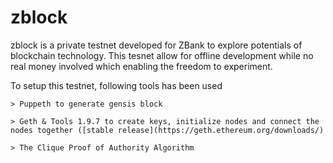 # zblock

zblock is a private testnet developed for ZBank to explore potentials of blockchain technology. This tesnet allow for offline development while no real money involved which enabling the freedom to experiment.

To setup this testnet, following tools has been used

    > Puppeth to generate gensis block

    > Geth & Tools 1.9.7 to create keys, initialize nodes and connect the nodes together ([stable release](https://geth.ethereum.org/downloads/)

    > The Clique Proof of Authority Algorithm
